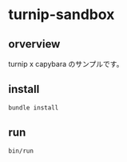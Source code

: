 # turnip-sandbox

## orverview

turnip x capybara のサンプルです。

## install

```bash
bundle install
```

## run

```bash
bin/run
```
